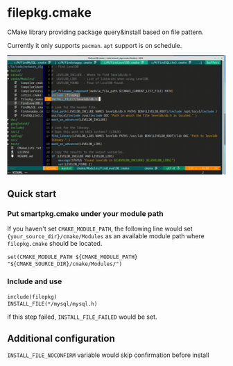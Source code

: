 # filepkg.cmake

CMake library providing package query&install based on file pattern.

Currently it only supports `pacman`. `apt` support is on schedule.

![ScreenShot](https://github.com/htfy96/filepkg.cmake/raw/master/screenshot.gif)

## Quick start

### Put smartpkg.cmake under your module path

If you haven't set `CMAKE_MODULE_PATH`, the following line would set `{your_source_dir}/cmake/Modules` as an available module path where `filepkg.cmake` should be located.

```
set(CMAKE_MODULE_PATH ${CMAKE_MODULE_PATH} "${CMAKE_SOURCE_DIR}/cmake/Modules/")
```

### Include and use

```
include(filepkg)
INSTALL_FILE(*/mysql/mysql.h)
```

if this step failed, `INSTALL_FILE_FAILED` would be set.

## Additional configuration

`INSTALL_FILE_NOCONFIRM` variable would skip confirmation before install

